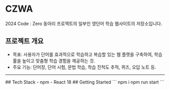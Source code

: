 # CZWA
2024 Code : Zero 동아리 프로젝트의 일부인 영단어 학습 웹사이트의 저장소입니다.
## 프로젝트 개요
- 목표: 사용자가 단어를 효과적으로 학습하고 복습할 있는 웹 플랫을 구축하여, 학습률을 높이고 맞춤형 학습 경험을 제공하는 것.
- 주요 기능: 단어장, 단어 시험, 문법 학습, 학습 진척도 추적, 퀴즈, 오답 노트 등.
<hr/>
## Tech Stack
- npm
- React 18
## Getting Started
```
npm i
npm run start
```
